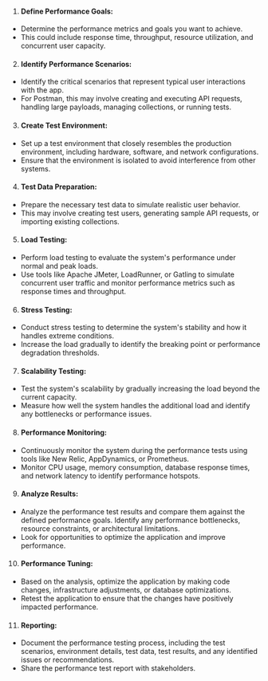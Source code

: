 1. <h4>Define Performance Goals:</h4>
* Determine the performance metrics and goals you want to achieve. 
* This could include response time, throughput, resource utilization, and concurrent user capacity.

2. <h4>Identify Performance Scenarios:</h4>
* Identify the critical scenarios that represent typical user interactions with the app. 
* For Postman, this may involve creating and executing API requests, handling large payloads, managing collections, or running tests.

3. <h4>Create Test Environment:</h4> 
* Set up a test environment that closely resembles the production environment, including hardware, software, and network configurations. 
* Ensure that the environment is isolated to avoid interference from other systems.

4. <h4>Test Data Preparation:</h4>
* Prepare the necessary test data to simulate realistic user behavior. 
* This may involve creating test users, generating sample API requests, or importing existing collections.

5. <h4>Load Testing:</h4> 
* Perform load testing to evaluate the system's performance under normal and peak loads.
* Use tools like Apache JMeter, LoadRunner, or Gatling to simulate concurrent user traffic and monitor performance metrics such as response times and throughput.

6. <h4>Stress Testing:</h4>
* Conduct stress testing to determine the system's stability and how it handles extreme conditions. 
* Increase the load gradually to identify the breaking point or performance degradation thresholds.

7. <h4>Scalability Testing:</h4> 
* Test the system's scalability by gradually increasing the load beyond the current capacity. 
* Measure how well the system handles the additional load and identify any bottlenecks or performance issues.

8. <h4>Performance Monitoring:</h4> 
* Continuously monitor the system during the performance tests using tools like New Relic, AppDynamics, or Prometheus. 
* Monitor CPU usage, memory consumption, database response times, and network latency to identify performance hotspots.

9. <h4>Analyze Results:</h4> 
* Analyze the performance test results and compare them against the defined performance goals. Identify any performance bottlenecks, resource constraints, or architectural limitations. 
* Look for opportunities to optimize the application and improve performance.

10. <h4>Performance Tuning:</h4>
* Based on the analysis, optimize the application by making code changes, infrastructure adjustments, or database optimizations. 
* Retest the application to ensure that the changes have positively impacted performance.

11. <h4>Reporting:</h4> 
* Document the performance testing process, including the test scenarios, environment details, test data, test results, and any identified issues or recommendations. 
* Share the performance test report with stakeholders.
